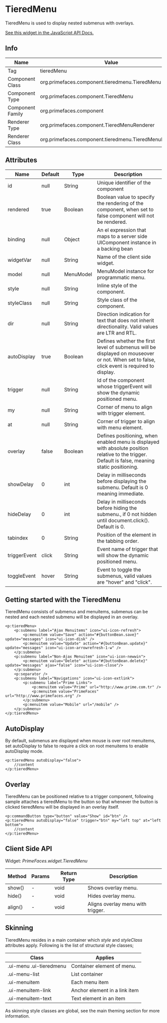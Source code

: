 # TieredMenu

TieredMenu is used to display nested submenus with overlays.

[See this widget in the JavaScript API Docs.](../jsdocs/classes/src_PrimeFaces.PrimeFaces.widget.TieredMenu-1.html)

## Info

| Name | Value |
| --- | --- |
| Tag | tieredMenu
| Component Class | org.primefaces.component.tieredmenu.TieredMenu
| Component Type | org.primefaces.component.TieredMenu
| Component Family | org.primefaces.component |
| Renderer Type | org.primefaces.component.TieredMenuRenderer
| Renderer Class | org.primefaces.component.tieredmenu.TieredMenuRenderer

## Attributes

| Name | Default | Type | Description | 
| --- | --- | --- | --- |
id | null | String | Unique identifier of the component
rendered | true | Boolean | Boolean value to specify the rendering of the component, when set to false component will not be rendered.
binding | null | Object | An el expression that maps to a server side UIComponent instance in a backing bean
widgetVar | null | String | Name of the client side widget.
model | null | MenuModel | MenuModel instance for programmatic menu.
style | null | String | Inline style of the component.
styleClass | null | String | Style class of the component.
dir | null | String | Direction indication for text that does not inherit directionality. Valid values are LTR and RTL.
autoDisplay | true | Boolean | Defines whether the first level of submenus will be displayed on mouseover or not. When set to false, click event is required to display.
trigger | null | String | Id of the component whose triggerEvent will show the dynamic positioned menu.
my | null | String | Corner of menu to align with trigger element.
at | null | String | Corner of trigger to align with menu element.
overlay | false | Boolean | Defines positioning, when enabled menu is displayed with absolute position relative to the trigger. Default is false, meaning static positioning.
showDelay | 0 | int | Delay in milliseconds before displaying the submenu. Default is 0 meaning immediate.
hideDelay | 0 | int | Delay in milliseconds before hiding the submenu., if 0 not hidden until document.click(). Default is 0.
tabindex | 0 | String | Position of the element in the tabbing order.
triggerEvent | click | String | Event name of trigger that will show the dynamic positioned menu.
toggleEvent | hover | String | Event to toggle the submenus, valid values are "hover" and "click".

## Getting started with the TieredMenu
TieredMenu consists of submenus and menuitems, submenus can be nested and each nested
submenu will be displayed in an overlay.

```xhtml
<p:tieredMenu>
    <p:submenu label="Ajax Menuitems" icon="ui-icon-refresh">
        <p:menuitem value="Save" action="#{buttonBean.save}" update="messages" icon="ui-icon-disk" />
        <p:menuitem value="Update" action="#{buttonBean.update}" update="messages" icon="ui-icon-arrowrefresh-1-w" />
    </p:submenu>
    <p:submenu label="Non-Ajax Menuitem" icon="ui-icon-newwin">
        <p:menuitem value="Delete" action="#{buttonBean.delete}" update="messages" ajax="false" icon="ui-icon-close"/>
    </p:submenu>
    <p:separator />
    <p:submenu label="Navigations" icon="ui-icon-extlink">
        <p:submenu label="Prime Links">
            <p:menuitem value="Prime" url="http://www.prime.com.tr" />
            <p:menuitem value="PrimeFaces" url="http://www.primefaces.org" />
        </p:submenu>
        <p:menuitem value="Mobile" url="/mobile" />
    </p:submenu>
</p:tieredMenu>
```
## AutoDisplay
By default, submenus are displayed when mouse is over root menuitems, set autoDisplay to false to
require a click on root menuitems to enable autoDisplay mode.

```xhtml
<p:tieredMenu autoDisplay="false">
    //content
</p:tieredMenu>
```

## Overlay
TieredMenu can be positioned relative to a trigger component, following sample attaches a
tieredMenu to the button so that whenever the button is clicked tieredMenu will be displayed in an
overlay itself.

```xhtml
<p:commandButton type="button" value="Show" id="btn" />
<p:tieredMenu autoDisplay="false" trigger="btn" my="left top" at="left bottom">
    //content
</p:tieredMenu>
```
## Client Side API
Widget: _PrimeFaces.widget.TieredMenu_

| Method | Params | Return Type | Description | 
| --- | --- | --- | --- | 
show() | - | void | Shows overlay menu.
hide() | - | void | Hides overlay menu.
align() | - | void | Aligns overlay menu with trigger.

## Skinning
TieredMenu resides in a main container which _style_ and _styleClass_ attributes apply. Following is the
list of structural style classes;

| Class | Applies | 
| --- | --- | 
.ui-menu .ui-tieredmenu | Container element of menu.
.ui-menu-list | List container
.ui-menuitem | Each menu item
.ui-menuitem-link | Anchor element in a link item
.ui-menuitem-text | Text element in an item

As skinning style classes are global, see the main theming section for more information.

